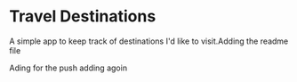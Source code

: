 # Travel Destinations

A simple app to keep track of destinations I'd like to visit.Adding the readme file

Ading for the push 
adding agoin


